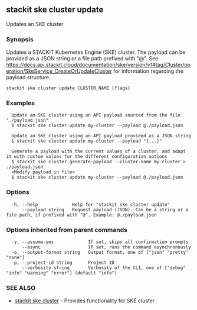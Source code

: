 ## stackit ske cluster update

Updates an SKE cluster

### Synopsis

Updates a STACKIT Kubernetes Engine (SKE) cluster.
The payload can be provided as a JSON string or a file path prefixed with "@".
See https://docs.api.stackit.cloud/documentation/ske/version/v1#tag/Cluster/operation/SkeService_CreateOrUpdateCluster for information regarding the payload structure.

```
stackit ske cluster update CLUSTER_NAME [flags]
```

### Examples

```
  Update an SKE cluster using an API payload sourced from the file "./payload.json"
  $ stackit ske cluster update my-cluster --payload @./payload.json

  Update an SKE cluster using an API payload provided as a JSON string
  $ stackit ske cluster update my-cluster --payload "{...}"

  Generate a payload with the current values of a cluster, and adapt it with custom values for the different configuration options
  $ stackit ske cluster generate-payload --cluster-name my-cluster > ./payload.json
  <Modify payload in file>
  $ stackit ske cluster update my-cluster --payload @./payload.json
```

### Options

```
  -h, --help             Help for "stackit ske cluster update"
      --payload string   Request payload (JSON). Can be a string or a file path, if prefixed with "@". Example: @./payload.json
```

### Options inherited from parent commands

```
  -y, --assume-yes             If set, skips all confirmation prompts
      --async                  If set, runs the command asynchronously
  -o, --output-format string   Output format, one of ["json" "pretty" "none"]
  -p, --project-id string      Project ID
      --verbosity string       Verbosity of the CLI, one of ["debug" "info" "warning" "error"] (default "info")
```

### SEE ALSO

* [stackit ske cluster](./stackit_ske_cluster.md)	 - Provides functionality for SKE cluster

